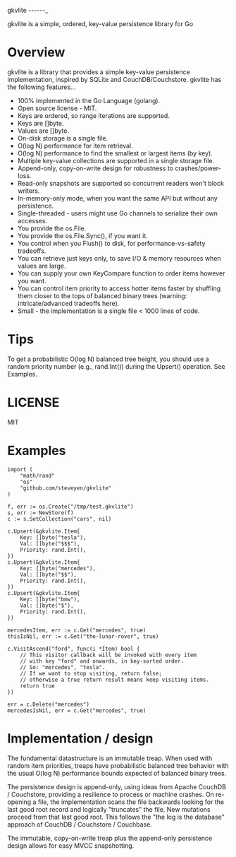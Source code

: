 gkvlite
------_

gkvlite is a simple, ordered, key-value persistence library for Go

Overview
========

gkvlite is a library that provides a simple key-value persistence
implementation, inspired by SQLite and CouchDB/Couchstore.  gkvlite
has the following features...

* 100% implemented in the Go Language (golang).
* Open source license - MIT.
* Keys are ordered, so range iterations are supported.
* Keys are []byte.
* Values are []byte.
* On-disk storage is a single file.
* O(log N) performance for item retrieval.
* O(log N) performance to find the smallest or largest items (by key).
* Multiple key-value collections are supported in a single storage file.
* Append-only, copy-on-write design for robustness to crashes/power-loss.
* Read-only snapshots are supported so concurrent readers won't block writers.
* In-memory-only mode, when you want the same API but without any persistence.
* Single-threaded - users might use Go channels to serialize their own accesses.
* You provide the os.File.
* You provide the os.File.Sync(), if you want it.
* You control when you Flush() to disk, for performance-vs-safety tradeoffs.
* You can retrieve just keys only, to save I/O & memory resources when values are large.
* You can supply your own KeyCompare function to order items however you want.
* You can control item priority to access hotter items faster
  by shuffling them closer to the tops of balanced binary
  trees (warning: intricate/advanced tradeoffs here).
* Small - the implementation is a single file < 1000 lines of code.

Tips
====

To get a probabilistic O(log N) balanced tree height, you should use a
random priority number (e.g., rand.Int()) during the Upsert()
operation.  See Examples.

LICENSE
=======

MIT

Examples
========

    import (
        "math/rand"
        "os"
        "github.com/steveyen/gkvlite"
    )
    
	f, err := os.Create("/tmp/test.gkvlite")
	s, err := NewStore(f)
	c := s.SetCollection("cars", nil)
    
    c.Upsert(&gkvlite.Item{
        Key: []byte("tesla"),
        Val: []byte("$$$"),
        Priority: rand.Int(),
    })
    c.Upsert(&gkvlite.Item{
        Key: []byte("mercedes"),
        Val: []byte("$$"),
        Priority: rand.Int(),
    })
    c.Upsert(&gkvlite.Item{
        Key: []byte("bmw"),
        Val: []byte("$"),
        Priority: rand.Int(),
    })
    
    mercedesItem, err := c.Get("mercedes", true)
    thisIsNil, err := c.Get("the-lunar-rover", true)
    
    c.VisitAscend("ford", func(i *Item) bool {
        // This visitor callback will be invoked with every item
        // with key "ford" and onwards, in key-sorted order.
        // So: "mercedes", "tesla".
        // If we want to stop visiting, return false;
        // otherwise a true return result means keep visiting items.
        return true
    })
    
    err = c.Delete("mercedes")
    mercedesIsNil, err = c.Get("mercedes", true)

Implementation / design
=======================

The fundamental datastructure is an immutable treap.  When used with
random item priorities, treaps have probabilistic balanced tree
behavior with the usual O(log N) performance bounds expected of
balanced binary trees.

The persistence design is append-only, using ideas from Apache CouchDB
/ Couchstore, providing a resilience to process or machine crashes.
On re-opening a file, the implementation scans the file backwards
looking for the last good root record and logically "truncates" the
file.  New mutations proceed from that last good root.  This follows
the "the log is the database" approach of CouchDB / Couchstore /
Couchbase.

The immutable, copy-on-write treap plus the append-only persistence
design allows for easy MVCC snapshotting.
